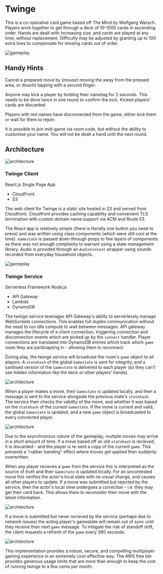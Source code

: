 # Twinge
This is a co-operative card game based off The Mind by Wolfgang Warsch. Players work together to get through a deck of 10-1000 cards in ascending order. Hands are dealt with increasing size, and cards are played at any time; without replacement. Difficulty may be adjusted by granting up to 100 extra lives to compensate for missing cards out of order.

![gameplay](./docs/gameplay.gif)

## Handy Hints
Cancel a prepared move by (mouse) moving the away from the pressed area, or (touch) tapping with a second finger.

Anyone may kick a player by holding their nametag for 2 seconds. This needs to be done twice in one round to confirm the kick. Kicked players' cards are discarded.

Players with red names have disconnected from the game, either kick them or wait for them to rejoin.

It is possible to join mid-game via room code, but without the ability to customise your name. You will not be dealt a hand until the next round.

## Architecture
![architecture](./docs/architecture.png)
### Twinge Client
React.js Single Page App
- CloudFront
- S3

The web client for Twinge is a static site hosted in S3 and served from Cloudfront. Cloudfront provides caching capability and convenient TLS termination with custom domain name support via ACM and Route 53. 

The React app is relatively simple (there is literally one button you need to press) and was written using class components (which were still cool at the time). `Gamestate` is passed down through props to few layers of components as there was not enough complexity to warrant using a state management library. Audio is provided through an `AudioContext` wrapper using sounds recorded from everyday household objects.

![gameplay](./docs/gameplay.png)

### Twinge Service
Serverless Framework Node.js
- API Gateway
- Lambda
- DynamoDB

The twinge service leverages API Gateway's ability to serverlessly manage WebSockets connections. This enables full duplex communication without the need to run idle compute to wait between messages. API gateway manages the lifecycle of a client connection, triggering connection and disconnection events which are picked up by the `connect` handler. Player connections are translated into DynamoDB entries which track which `game` room they are particiapting in - allowing them to reconnect.

During play, the twinge service will broadcast the room's `game` object to all players. A `statehash` of the global `Gamestate` is sent for integrity, and a sanitised version of the `Gamestate` is delivered to each player (so they can't see hidden information like the deck or other players' hands). 

![architecture](./docs/game_start.png)

When a player makes a move, their `Gamestate` is updated locally, and then a message is sent to the service alongside the previous state's `statehash`. The service then checks the validity of the move, and whether it was based on the `statehash` of the current `Gamestate`. If the move is current and valid, the global `Gamestate` is updated, and a new `game` object is broadcasted to every connected player.

![architecture](./docs/player_move.png)

Due to the asynchronous nature of the gameplay, multiple moves may arrive in a short amount of time. If a move based off an old `statehash` is recieved, it is discarded - and the player is re-sent a copy of the current `game`. This prevents a "rubber banding" effect where moves get applied then suddenly overwritten.

When any player recieves a `game` from the service this is interpreted as the source of truth and their `Gamestate` is updated locally. For an uncontested move this verifies the actor's local state with no visual change, and causes all other players to update. If a move was submitted but rejected by the service, then the actor's local view undergoes a correction - i.e. they may get their card back. This allows them to reconsider their move with the latest information.

![architecture](./docs/contested_move.png)

If a move is submitted but never recieved by the service (perhaps due to network issues) the acting player's gamestate will remain out of sync until they receive their next `game` message. To mitigate the risk of standoff drift, the client requests a refresh of the `game` every 360 seconds.

![architecture](./docs/lost_move.png)

This implementation provides a robust, secure, and compelling multiplayer gaming experience in an extremely cost-effective way. The AWS free tier provides generous usage limits that are more than enough to keep the cost of running twinge to a few cents per month.